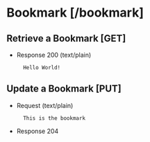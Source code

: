 # Bookmark [/bookmark]

## Retrieve a Bookmark [GET]
+ Response 200 (text/plain)

        Hello World!

## Update a Bookmark [PUT]
+ Request (text/plain)

        This is the bookmark

+ Response 204

